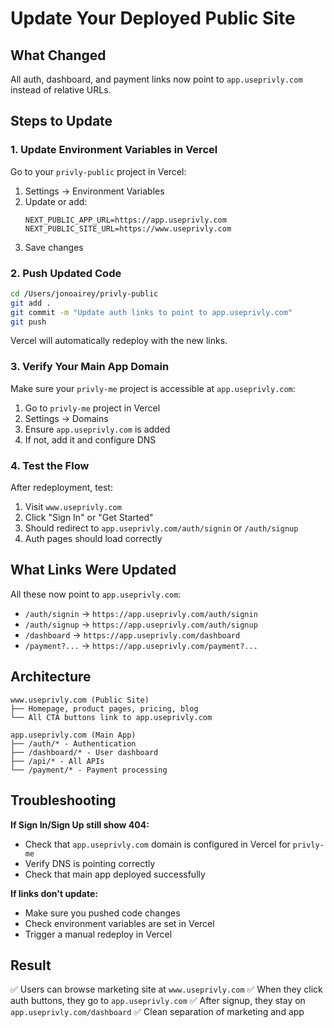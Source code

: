# Update Your Deployed Public Site

## What Changed

All auth, dashboard, and payment links now point to `app.useprivly.com` instead of relative URLs.

## Steps to Update

### 1. Update Environment Variables in Vercel

Go to your `privly-public` project in Vercel:

1. Settings → Environment Variables
2. Update or add:
   ```
   NEXT_PUBLIC_APP_URL=https://app.useprivly.com
   NEXT_PUBLIC_SITE_URL=https://www.useprivly.com
   ```
3. Save changes

### 2. Push Updated Code

```bash
cd /Users/jonoairey/privly-public
git add .
git commit -m "Update auth links to point to app.useprivly.com"
git push
```

Vercel will automatically redeploy with the new links.

### 3. Verify Your Main App Domain

Make sure your `privly-me` project is accessible at `app.useprivly.com`:

1. Go to `privly-me` project in Vercel
2. Settings → Domains
3. Ensure `app.useprivly.com` is added
4. If not, add it and configure DNS

### 4. Test the Flow

After redeployment, test:

1. Visit `www.useprivly.com`
2. Click "Sign In" or "Get Started"
3. Should redirect to `app.useprivly.com/auth/signin` or `/auth/signup`
4. Auth pages should load correctly

## What Links Were Updated

All these now point to `app.useprivly.com`:

- `/auth/signin` → `https://app.useprivly.com/auth/signin`
- `/auth/signup` → `https://app.useprivly.com/auth/signup`
- `/dashboard` → `https://app.useprivly.com/dashboard`
- `/payment?...` → `https://app.useprivly.com/payment?...`

## Architecture

```
www.useprivly.com (Public Site)
├── Homepage, product pages, pricing, blog
└── All CTA buttons link to app.useprivly.com

app.useprivly.com (Main App)
├── /auth/* - Authentication
├── /dashboard/* - User dashboard
├── /api/* - All APIs
└── /payment/* - Payment processing
```

## Troubleshooting

**If Sign In/Sign Up still show 404:**
- Check that `app.useprivly.com` domain is configured in Vercel for `privly-me`
- Verify DNS is pointing correctly
- Check that main app deployed successfully

**If links don't update:**
- Make sure you pushed code changes
- Check environment variables are set in Vercel
- Trigger a manual redeploy in Vercel

## Result

✅ Users can browse marketing site at `www.useprivly.com`
✅ When they click auth buttons, they go to `app.useprivly.com`
✅ After signup, they stay on `app.useprivly.com/dashboard`
✅ Clean separation of marketing and app
